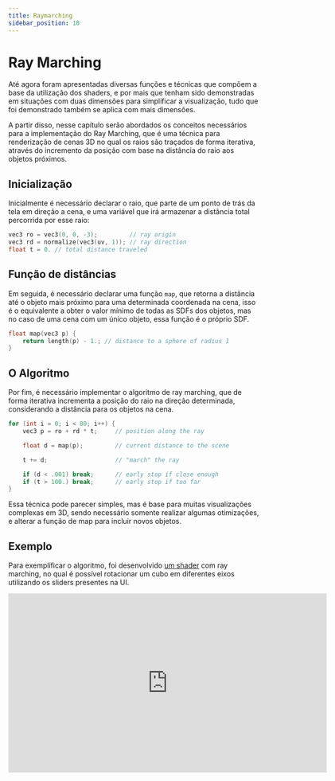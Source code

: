 ```yaml
---
title: Raymarching
sidebar_position: 10
---
```


# Ray Marching

Até agora foram apresentadas diversas funções e técnicas que compõem a base da utilização dos shaders, e por mais que tenham sido demonstradas em situações com duas dimensões para simplificar a visualização, tudo que foi demonstrado também se aplica com mais dimensões.

A partir disso, nesse capítulo serão abordados os conceitos necessários para a implementação do Ray Marching, que é uma técnica para renderização de cenas 3D no qual os raios são traçados de forma iterativa, através do incremento da posição com base na distância do raio aos objetos próximos.

## Inicialização

Inicialmente é necessário declarar o raio, que parte de um ponto de trás da tela em direção a cena, e uma variável que irá armazenar a distância total percorrida por esse raio:

```cpp
vec3 ro = vec3(0, 0, -3);         // ray origin
vec3 rd = normalize(vec3(uv, 1)); // ray direction
float t = 0. // total distance traveled
```

## Função de distâncias

Em seguida, é necessário declarar uma função `map`, que retorna a distância até o objeto mais próximo para uma determinada coordenada na cena, isso é o equivalente a obter o valor mínimo de todas as SDFs dos objetos, mas no caso de uma cena com um único objeto, essa função é o próprio SDF.

```cpp
float map(vec3 p) {
    return length(p) - 1.; // distance to a sphere of radius 1
}
```

## O Algoritmo

Por fim, é necessário implementar o algoritmo de ray marching, que de forma iterativa incrementa a posição do raio na direção determinada, considerando a distância para os objetos na cena.

```cpp
for (int i = 0; i < 80; i++) {
    vec3 p = ro + rd * t;     // position along the ray

    float d = map(p);         // current distance to the scene

    t += d;                   // "march" the ray

    if (d < .001) break;      // early stop if close enough
    if (t > 100.) break;      // early stop if too far
}
```

Essa técnica pode parecer simples, mas é base para muitas visualizações complexas em 3D, sendo necessário somente realizar algumas otimizações, e alterar a função de map para incluir novos objetos.

## Exemplo

Para exemplificar o algoritmo, foi desenvolvido [um shader](https://www.shadertoy.com/view/43cXRM) com ray marching, no qual é possível rotacionar um cubo em diferentes eixos utilizando os sliders presentes na UI.

<div align="center">
<iframe width="640" height="360" frameborder="0" src="https://www.shadertoy.com/embed/43cXRM?gui=true&t=10&paused=false&muted=false" allowfullscreen></iframe>
</div>
